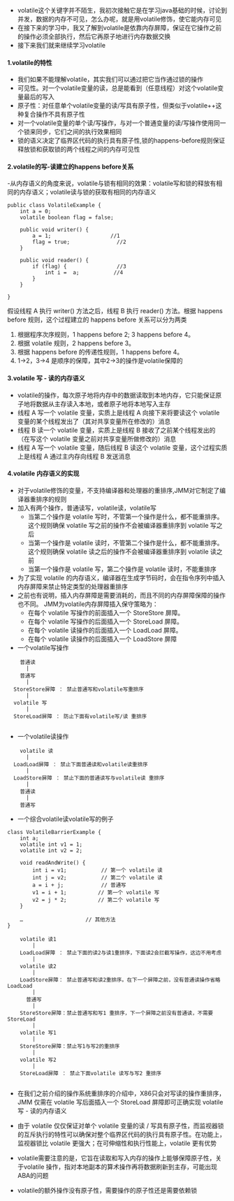 - volatile这个关键字并不陌生，我初次接触它是在学习java基础的时候，讨论到并发，数据的内存不可见，怎么办呢，就是用volatile修饰，使它能内存可见
- 在接下来的学习中，我又了解到volatile是依靠内存屏障，保证在它操作之前的操作必须全部执行，然后它再原子地进行内存数据交换
- 接下来我们就来继续学习volatile

#### 1.volatile的特性
- 我们如果不能理解volatile，其实我们可以通过把它当作通过锁的操作
- 可见性。对一个volatile变量的读，总是能看到（任意线程）对这个volatile变量最后的写入
- 原子性：对任意单个volatile变量的读/写具有原子性，但类似于volatile++这种复合操作不具有原子性
- 对一个volatile变量的单个读/写操作，与对一个普通变量的读/写操作使用同一个锁来同步，它们之间的执行效果相同
- 锁的语义决定了临界区代码的执行具有原子性,锁的happens-before规则保证释放锁和获取锁的两个线程之间的内存可见性

#### 2.volatile的写-读建立的happens before关系
-从内存语义的角度来说，volatile与锁有相同的效果：volatile写和锁的释放有相同的内存语义；volatile读与锁的获取有相同的内存语义
```text
public class VolatileExample {
    int a = 0;
    volatile boolean flag = false;

    public void writer() {
        a = 1;                   //1
        flag = true;               //2
    }

    public void reader() {
        if (flag) {                //3
            int i =  a;           //4
        }
    }

}
```
假设线程 A 执行 writer() 方法之后，线程 B 执行 reader() 方法。根据 happens before 规则，这个过程建立的 happens before 关系可以分为两类
1. 根据程序次序规则，1 happens before 2; 3 happens before 4。
2. 根据 volatile 规则，2 happens before 3。
3. 根据 happens before 的传递性规则，1 happens before 4。
4. 1->2，3->4 是顺序的保障，其中2->3的操作是volatile保障的

#### 3.volatile 写 - 读的内存语义
- volatile的操作，每次原子地将内存中的数据读取到本地内存，它只能保证原子地将数据从主存读入本地，或者原子地将本地写入主存
- 线程 A 写一个 volatile 变量，实质上是线程 A 向接下来将要读这个 volatile 变量的某个线程发出了（其对共享变量所在修改的）消息
- 线程 B 读一个 volatile 变量，实质上是线程 B 接收了之前某个线程发出的（在写这个 volatile 变量之前对共享变量所做修改的）消息
- 线程 A 写一个 volatile 变量，随后线程 B 读这个 volatile 变量，这个过程实质上是线程 A 通过主内存向线程 B 发送消息

#### 4.volatile 内存语义的实现
- 对于volatile修饰的变量，不支持编译器和处理器的重排序,JMM对它制定了编译器重排序的规则
- 加入有两个操作，普通读写，volatile读，volatile写
    - 当第二个操作是 volatile 写时，不管第一个操作是什么，都不能重排序。这个规则确保 volatile 写之前的操作不会被编译器重排序到 volatile 写之后
    - 当第一个操作是 volatile 读时，不管第二个操作是什么，都不能重排序。这个规则确保 volatile 读之后的操作不会被编译器重排序到 volatile 读之前
    - 当第一个操作是 volatile 写，第二个操作是 volatile 读时，不能重排序
- 为了实现 volatile 的内存语义，编译器在生成字节码时，会在指令序列中插入内存屏障来禁止特定类型的处理器重排序
- 之前也有说明，插入内存屏障是需要消耗的，而且不同的内存屏障保障的操作也不同。
JMM为volatile内存屏障插入保守策略为：
    - 在每个 volatile 写操作的前面插入一个 StoreStore 屏障。
    - 在每个 volatile 写操作的后面插入一个 StoreLoad 屏障。
    - 在每个 volatile 读操作的后面插入一个 LoadLoad 屏障。
    - 在每个 volatile 读操作的后面插入一个 LoadStore 屏障
- 一个volatile写操作
```text
    普通读
      |
    普通写
      |
  StoreStore屏障 ： 禁止普通写和volatile写重排序
      |
  volatile 写
      |
  StoreLoad屏障 ： 防止下面有volatile写/读 重排序
  
```
- 一个volatile读操作
```text
    volatile 读
      |
  LoadLoad屏障 ： 禁止下面普通读和volatile读重排序
      |
  LoadStore屏障 ： 禁止下面的普通读写与volatile读 重排序
      |
    普通读
      |
    普通写  
```
- 一个综合volatile读volatile写的例子
```text
class VolatileBarrierExample {
    int a;
    volatile int v1 = 1;
    volatile int v2 = 2;

    void readAndWrite() {
        int i = v1;           // 第一个 volatile 读 
        int j = v2;           // 第二个 volatile 读 
        a = i + j;            // 普通写 
        v1 = i + 1;          // 第一个 volatile 写 
        v2 = j * 2;          // 第二个 volatile 写 
    }

    …                    // 其他方法 
}
```
```text
    volatile 读1
        |
    LoadLoad屏障 ： 禁止下面的读2与读1重排序，下面读2会拦截写操作，这边不用考虑
        |
    volatile 读2
        |
    LoadStore屏障： 禁止普通写和读2重排序。在下一个屏障之前，没有普通读操作省略LoadLoad
        |
      普通写
        |
    StoreStore屏障：禁止普通写和写1 重排序，下一个屏障之前没有普通读，不需要StoreLoad
        |
    volatile 写1
        |
    StoreStore屏障：禁止写1与写2的重排序
        |
    volatile 写2
        |
    StoreLoad屏障 ： 禁止下面volatile 读写与写2 重排序
        
```
- 在我们之前介绍的操作系统重排序的介绍中，X86只会对写读的操作重排序，JMM 仅需在 volatile 写后面插入一个 StoreLoad 屏障即可正确实现 volatile 写 - 读的内存语义

- 由于 volatile 仅仅保证对单个 volatile 变量的读 / 写具有原子性，而监视器锁的互斥执行的特性可以确保对整个临界区代码的执行具有原子性。在功能上，监视器锁比 volatile 更强大；在可伸缩性和执行性能上，volatile 更有优势
- volatile需要注意的是，它旨在读取和写入内存的操作上能够保障原子性，关于volatile 操作，指对本地副本的算术操作再将数据刷新到主存，可能出现ABA的问题
- volatile的额外操作没有原子性，需要操作的原子性还是需要依赖锁